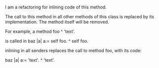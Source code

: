 I am a refactoring for inlining code of this method.

The call to this method in all other methods of this class is replaced by its implementation. The method itself will be removed.

For example, a method 
foo
	^ 'text'.
	
is called in
baz
	|a|
	a:= self foo.
	^ self foo.
	
inlining in all senders replaces the call to method foo, with its code:

baz
	|a|
	a:= 'text'.
	^ 'text'.

